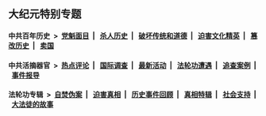 ## 大纪元特别专题

#### 中共百年历史 &nbsp;>&nbsp; [党魁面目](indexes/nf1176107/README.md?12100430) &nbsp;| &nbsp; [杀人历史](indexes/nf1176106/README.md?12100430) &nbsp;| &nbsp; [破坏传统和道德](indexes/nf1176106/README.md?12100430) &nbsp;| &nbsp; [迫害文化精英](indexes/nf1176111/README.md?12100430) &nbsp;| &nbsp; [篡改历史](indexes/nf1176115/README.md?12100430) &nbsp;| &nbsp; [卖国](indexes/nf1176117/README.md?12100430) 

#### 中共活摘器官 &nbsp;>&nbsp; [热点评论](indexes/nf5879/README.md?12100430) &nbsp;| &nbsp; [国际调查](indexes/nf5947/README.md?12100430) &nbsp;| &nbsp; [最新活动](indexes/nf5883/README.md?12100430) &nbsp;| &nbsp; [法轮功遭遇](indexes/nf5881/README.md?12100430) &nbsp;| &nbsp; [追查案例](indexes/nf5880/README.md?12100430) &nbsp;| &nbsp; [事件报导](indexes/nf5877/README.md?12100430) 

#### 法轮功专辑 &nbsp;>&nbsp; [自焚伪案](indexes/nf5562/README.md?12100430) &nbsp;| &nbsp; [迫害真相](indexes/nf4379/README.md?12100430) &nbsp;| &nbsp; [历史事件回顾](indexes/nf5793/README.md?12100430) &nbsp;| &nbsp; [真相特辑](indexes/nf4389/README.md?12100430) &nbsp;| &nbsp; [社会支持](indexes/nf4386/README.md?12100430) &nbsp;| &nbsp; [大法徒的故事](indexes/nf1147481/README.md?12100430) 


